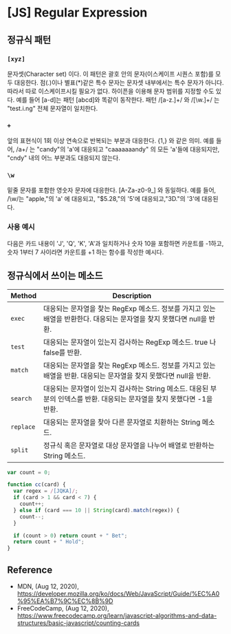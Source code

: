 # [JS] Regular Expression

## 정규식 패턴

### `[xyz]`
문자셋(Character set) 이다. 이 패턴은 괄호 안의 문자(이스케이프 시퀀스 포함)를 모두 대응한다. 점(.)이나 별표(*)같은 특수 문자는 문자셋 내부에서는 특수 문자가 아니다. 따라서 따로 이스케이프시킬 필요가 없다. 
하이픈을 이용해 문자 범위를 지정할 수도 있다. 예를 들어 [a-d]는 패턴 [abcd]와 똑같이 동작한다. 패턴 /[a-z.]+/ 와 /[\w.]+/ 는 "test.i.ng" 전체 문자열이 일치한다.

### `+`
앞의 표현식이 1회 이상 연속으로 반복되는 부분과 대응한다. {1,} 와 같은 의미.
예를 들어, /a+/ 는 "candy"의 'a'에 대응되고 "caaaaaaandy" 의 모든 'a'들에 대응되지만, "cndy" 내의 어느 부분과도 대응되지 않는다.

### `\w` 
밑줄 문자를 포함한 영숫자 문자에 대응한다. [A-Za-z0-9_] 와 동일하다.
예를 들어, /\w/는 "apple,"의 'a' 에 대응되고, "$5.28,"의 '5'에 대응되고,"3D."의 '3'에 대응된다.

### 사용 예시
다음은 카드 내용이 'J', 'Q', 'K', 'A'과 일치하거나 숫자 10을 포함하면 카운트를 -1하고, 숫자 1부터 7 사이라면 카운트를 +1 하는 함수를 작성한 예시다. 

## 정규식에서 쓰이는 메소드 
|Method|Description|
|---|---|
|`exec`|대응되는 문자열을 찾는 RegExp 메소드. 정보를 가지고 있는 배열을 반환한다. 대응되는 문자열을 찾지 못했다면 null을 반환.|
|`test`|대응되는 문자열이 있는지 검사하는 RegExp 메소드. true 나 false를 반환.|
|`match`|대응되는 문자열을 찾는 RegExp 메소드. 정보를 가지고 있는 배열을 반환. 대응되는 문자열을 찾지 못했다면 null을 반환.|
|`search`|대응되는 문자열이 있는지 검사하는 String 메소드. 대응된 부분의 인덱스를 반환. 대응되는 문자열을 찾지 못했다면 -1을 반환.|
|`replace`|대응되는 문자열을 찾아 다른 문자열로 치환하는 String 메소드.|
|`split`|정규식 혹은 문자열로 대상 문자열을 나누어 배열로 반환하는 String 메소드.|

```js
var count = 0;

function cc(card) {
  var regex = /[JQKA]/;
  if (card > 1 && card < 7) {
    count++;
  } else if (card === 10 || String(card).match(regex)) {
    count--;
  }

  if (count > 0) return count + " Bet";
  return count + " Hold";
}
```


## Reference 
- MDN, (Aug 12, 2020), https://developer.mozilla.org/ko/docs/Web/JavaScript/Guide/%EC%A0%95%EA%B7%9C%EC%8B%9D
- FreeCodeCamp, (Aug 12, 2020), https://www.freecodecamp.org/learn/javascript-algorithms-and-data-structures/basic-javascript/counting-cards